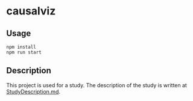 # causalviz
## Usage
```
npm install
npm run start
```

## Description
This project is used for a study.
The description of the study is written at [StudyDescription.md](https://github.com/kozenumezawa/causalviz/blob/master/StudyDescription.md).
